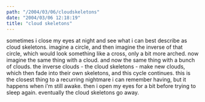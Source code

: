 ```yaml
---
path: "/2004/03/06/cloudskeletons" 
date: "2004/03/06 12:18:19" 
title: "cloud skeletons" 
---
```

sometimes i close my eyes at night and see what i can best describe as cloud skeletons. imagine a circle, and then imagine the inverse of that circle, which would look something like a cross, only a bit more arched. now imagine the same thing with a cloud. and now the same thing with a bunch of clouds. the inverse clouds - the cloud skeletons - make new clouds, which then fade into their own skeletons, and this cycle continues. this is the closest thing to a recurring nightmare i can remember having, but it happens when i'm still awake. then i open my eyes for a bit before trying to sleep again. eventually the cloud skeletons go away.